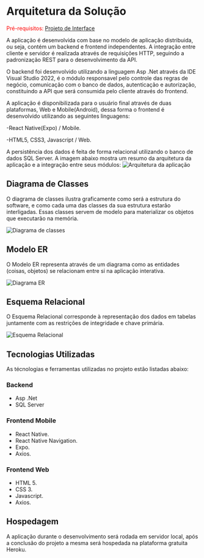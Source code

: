 
# Arquitetura da Solução

<span  style="color:red">Pré-requisitos: <a  href="3-Projeto de Interface.md"> Projeto de Interface</a></span>

A aplicação é desenvolvida com base no modelo de aplicação distribuida, ou seja, contém um backend e frontend independentes. A integração entre cliente e servidor é realizada através de requisições HTTP, seguindo a padronização REST para o desenvolvimento da API.

O backend foi desenvolvido utilizando a linguagem Asp .Net através da IDE Visual Studio 2022, é o módulo responsavel pelo controle das regras de negócio, comunicação com o banco de dados, autenticação e autorização, constituindo a API que será consumida pelo cliente através do frontend.

A aplicação é disponibilizada para o usuário final através de duas plataformas, Web e Mobile(Android), dessa forma o frontend é desenvolvido utilizando as seguintes linguagens:

-React Native(Expo) / Mobile.

-HTML5, CSS3, Javascript / Web.

A persistência dos dados é feita de forma relacional utilizando o banco de dados SQL Server. A imagem abaixo mostra um resumo da arquitetura da aplicação e a integração entre seus módulos:
![Arquitetura da aplicação](https://static.imasters.com.br/wp-content/uploads/2016/05/Figura7-620x332.png)


## Diagrama de Classes

O diagrama de classes ilustra graficamente como será a estrutura do software, e como cada uma das classes da sua estrutura estarão interligadas. Essas classes servem de modelo para materializar os objetos que executarão na memória.

![Diagrama de classes](https://static.imasters.com.br/wp-content/uploads/2016/05/Figura7-620x332.png)


## Modelo ER

O Modelo ER representa através de um diagrama como as entidades (coisas, objetos) se relacionam entre si na aplicação interativa.

![Diagrama ER](https://static.imasters.com.br/wp-content/uploads/2016/05/Figura7-620x332.png)


## Esquema Relacional

O Esquema Relacional corresponde à representação dos dados em tabelas juntamente com as restrições de integridade e chave primária.
 
![Esquema Relacional](https://static.imasters.com.br/wp-content/uploads/2016/05/Figura7-620x332.png)


## Tecnologias Utilizadas

As técnologias e ferramentas utilizadas no projeto estâo listadas abaixo:
### Backend

 - Asp .Net
 - SQL Server

### Frontend Mobile

 - React Native.
 - React Native Navigation.
 - Expo.
 - Axios.


### Frontend Web

 - HTML 5.
 - CSS 3.
 - Javascript.
 - Axios.
## Hospedagem

A aplicação durante o desenvolvimento será rodada em servidor local, após a conclusão do projeto a mesma será hospedada na plataforma gratuita Heroku.
